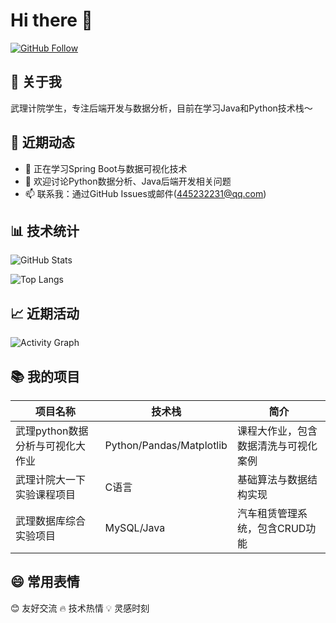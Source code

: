 # Hi there 👋

[![GitHub Follow](https://img.shields.io/github/followers/Z-Frank666?label=Follow&style=social)](https://github.com/Z-Frank666)

## 🌟 关于我
武理计院学生，专注后端开发与数据分析，目前在学习Java和Python技术栈～

## 🚀 近期动态
- 🌱 正在学习Spring Boot与数据可视化技术
- 💬 欢迎讨论Python数据分析、Java后端开发相关问题
- 📫 联系我：通过GitHub Issues或邮件(445232231@qq.com)

## 📊 技术统计
![GitHub Stats](https://github-readme-stats.vercel.app/api?username=Z-Frank666&show_icons=true&theme=transparent&hide_border=true)

![Top Langs](https://github-readme-stats.vercel.app/api/top-langs/?username=Z-Frank666&layout=compact&theme=tokyonight&hide_border=true)

## 📈 近期活动
![Activity Graph](https://github-readme-activity-graph.cyclic.app/graph?username=Z-Frank666&theme=dracula)

## 📚 我的项目
| 项目名称 | 技术栈 | 简介 |
|---------|--------|------|
| 武理python数据分析与可视化大作业 | Python/Pandas/Matplotlib | 课程大作业，包含数据清洗与可视化案例 |
| 武理计院大一下实验课程项目 | C语言 | 基础算法与数据结构实现 |
| 武理数据库综合实验项目 | MySQL/Java | 汽车租赁管理系统，包含CRUD功能 |

## 😄 常用表情
😊 友好交流 🔥 技术热情 💡 灵感时刻
